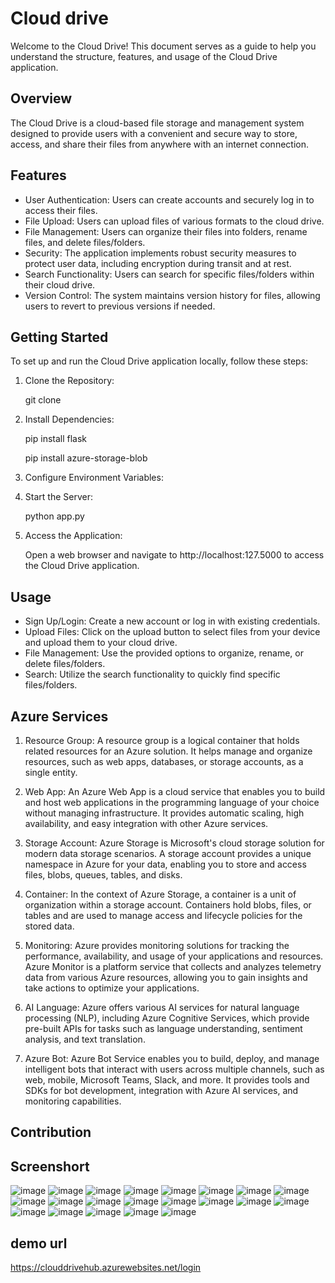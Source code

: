 # Cloud drive

Welcome to the Cloud Drive! This document serves as a guide to help you understand the structure, features, and usage of the Cloud Drive application.

## Overview
The Cloud Drive is a cloud-based file storage and management system designed to provide users with a convenient and secure way to store, access, and share their files from anywhere with an internet connection.

## Features

- User Authentication: Users can create accounts and securely log in to access their files.
- File Upload: Users can upload files of various formats to the cloud drive.
- File Management: Users can organize their files into folders, rename files, and delete files/folders.
- Security: The application implements robust security measures to protect user data, including encryption during transit and at rest.
- Search Functionality: Users can search for specific files/folders within their cloud drive.
- Version Control: The system maintains version history for files, allowing users to revert to previous versions if needed.

## Getting Started

To set up and run the Cloud Drive application locally, follow these steps:

1. Clone the Repository:

    git clone <repository-url>

2. Install Dependencies:

    pip install flask

    pip install azure-storage-blob

3. Configure Environment Variables:

4. Start the Server:

    python app.py

5. Access the Application:
   
   Open a web browser and navigate to http://localhost:127.5000 to access the Cloud Drive application.

## Usage

- Sign Up/Login: Create a new account or log in with existing credentials.
- Upload Files: Click on the upload button to select files from your device and upload them to your cloud drive.
- File Management: Use the provided options to organize, rename, or delete files/folders.
- Search: Utilize the search functionality to quickly find specific files/folders.


## Azure Services

1. Resource Group: A resource group is a logical container that holds related resources for an Azure solution. It helps manage and organize resources, such as web apps, databases, or storage accounts, as a single entity.

2. Web App: An Azure Web App is a cloud service that enables you to build and host web applications in the programming language of your choice without managing infrastructure. It provides automatic scaling, high availability, and easy integration with other Azure services.

3. Storage Account: Azure Storage is Microsoft's cloud storage solution for modern data storage scenarios. A storage account provides a unique namespace in Azure for your data, enabling you to store and access files, blobs, queues, tables, and disks.

4. Container: In the context of Azure Storage, a container is a unit of organization within a storage account. Containers hold blobs, files, or tables and are used to manage access and lifecycle policies for the stored data.

5. Monitoring: Azure provides monitoring solutions for tracking the performance, availability, and usage of your applications and resources. Azure Monitor is a platform service that collects and analyzes telemetry data from various Azure resources, allowing you to gain insights and take actions to optimize your applications.

6. AI Language: Azure offers various AI services for natural language processing (NLP), including Azure Cognitive Services, which provide pre-built APIs for tasks such as language understanding, sentiment analysis, and text translation.

7. Azure Bot: Azure Bot Service enables you to build, deploy, and manage intelligent bots that interact with users across multiple channels, such as web, mobile, Microsoft Teams, Slack, and more. It provides tools and SDKs for bot development, integration with Azure AI services, and monitoring capabilities.

## Contribution

## Screenshort
![image](https://github.com/Sruthipushparaj/clouddrive/assets/144773234/022f5153-049a-4fad-b686-a41ba91c2257)
![image](https://github.com/Sruthipushparaj/clouddrive/assets/144773234/03dcbdab-c9fa-434c-bdf4-0738e2e2d3a1)
![image](https://github.com/Sruthipushparaj/clouddrive/assets/144773234/20f14073-91a4-4d0b-997a-1e05d80ddc70)
![image](https://github.com/Sruthipushparaj/clouddrive/assets/144773234/57609b17-008f-4718-8fb1-2ec14956a183)
![image](https://github.com/Sruthipushparaj/clouddrive/assets/144773234/053c1cba-7819-4b3d-8815-15f1e9193670)
![image](https://github.com/Sruthipushparaj/clouddrive/assets/144773234/35a7b9b2-6bf8-441e-aa3d-80ccc5c547dc)
![image](https://github.com/Sruthipushparaj/clouddrive/assets/144773234/f5eceadb-f626-4d35-b735-2d5381d6a54f)
![image](https://github.com/Sruthipushparaj/clouddrive/assets/144773234/20c8429b-29a2-4408-822a-3b83fd0c4c8b)
![image](https://github.com/Sruthipushparaj/clouddrive/assets/144773234/a7ff7164-7f74-4d22-8827-8a2fbb18e1b9)
![image](https://github.com/Sruthipushparaj/clouddrive/assets/144773234/8166cfc0-a7ad-43c5-b437-4daedda0f44c)
![image](https://github.com/Sruthipushparaj/clouddrive/assets/144773234/b08e0953-a888-43b5-8792-15f9e42dae5e)
![image](https://github.com/Sruthipushparaj/clouddrive/assets/144773234/cc4581d6-aa2a-4f57-8011-ce5030604d41)
![image](https://github.com/Sruthipushparaj/clouddrive/assets/144773234/a9efe5b5-95a1-47c6-8c37-629b8fdc3e34)
![image](https://github.com/Sruthipushparaj/clouddrive/assets/144773234/83322d8e-04ac-4083-804f-ef3b078a7f06)
![image](https://github.com/Sruthipushparaj/clouddrive/assets/144773234/1cec1028-a20f-4a0b-a30a-3b22ff93db50)
![image](https://github.com/Sruthipushparaj/clouddrive/assets/144773234/53442d52-8861-477d-82fe-f4cb1095b1ba)
![image](https://github.com/Sruthipushparaj/clouddrive/assets/144773234/7920c63a-d66f-4150-b2dc-fae4ea1306ff)
![image](https://github.com/Sruthipushparaj/clouddrive/assets/144773234/96d79768-6d00-4387-9a06-eb0deb4ed930)
![image](https://github.com/Sruthipushparaj/clouddrive/assets/144773234/30fef92d-f90a-4ee2-ba73-ac88c24de586)
![image](https://github.com/Sruthipushparaj/clouddrive/assets/144773234/9fb26f9e-479e-4e2e-8a20-18f16a6cf2d5)
![image](https://github.com/Sruthipushparaj/clouddrive/assets/144773234/94b2b705-62b6-41a9-acc2-c6daca6042e3)

## demo url 
https://clouddrivehub.azurewebsites.net/login

